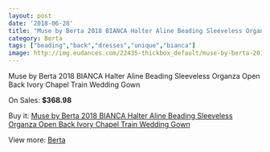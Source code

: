 ```yaml
---
layout: post
date: '2018-06-28'
title: "Muse by Berta 2018 BIANCA Halter Aline Beading Sleeveless Organza Open Back Ivory Chapel Train Wedding Gown"
category: Berta
tags: ["beading","back","dresses","unique","bianca"]
image: http://img.eudances.com/22435-thickbox_default/muse-by-berta-2018-bianca-halter-aline-beading-sleeveless-organza-open-back-ivory-chapel-train-wedding-gown.jpg
---
```

Muse by Berta 2018 BIANCA Halter Aline Beading Sleeveless Organza Open Back Ivory Chapel Train Wedding Gown

On Sales: **$368.98**
<a href="https://www.eudances.com/en/berta/7163-muse-by-berta-2018-bianca-halter-aline-beading-sleeveless-organza-open-back-ivory-chapel-train-wedding-gown.html"><amp-img layout="responsive" width="600" height="600" src="//img.eudances.com/22435-thickbox_default/muse-by-berta-2018-bianca-halter-aline-beading-sleeveless-organza-open-back-ivory-chapel-train-wedding-gown.jpg" alt="Muse by Berta 2018 BIANCA Halter Aline Beading Sleeveless Organza Open Back Ivory Chapel Train Wedding Gown 0" /></a>
<a href="https://www.eudances.com/en/berta/7163-muse-by-berta-2018-bianca-halter-aline-beading-sleeveless-organza-open-back-ivory-chapel-train-wedding-gown.html"><amp-img layout="responsive" width="600" height="600" src="//img.eudances.com/22441-thickbox_default/muse-by-berta-2018-bianca-halter-aline-beading-sleeveless-organza-open-back-ivory-chapel-train-wedding-gown.jpg" alt="Muse by Berta 2018 BIANCA Halter Aline Beading Sleeveless Organza Open Back Ivory Chapel Train Wedding Gown 1" /></a>
<a href="https://www.eudances.com/en/berta/7163-muse-by-berta-2018-bianca-halter-aline-beading-sleeveless-organza-open-back-ivory-chapel-train-wedding-gown.html"><amp-img layout="responsive" width="600" height="600" src="//img.eudances.com/22440-thickbox_default/muse-by-berta-2018-bianca-halter-aline-beading-sleeveless-organza-open-back-ivory-chapel-train-wedding-gown.jpg" alt="Muse by Berta 2018 BIANCA Halter Aline Beading Sleeveless Organza Open Back Ivory Chapel Train Wedding Gown 2" /></a>
<a href="https://www.eudances.com/en/berta/7163-muse-by-berta-2018-bianca-halter-aline-beading-sleeveless-organza-open-back-ivory-chapel-train-wedding-gown.html"><amp-img layout="responsive" width="600" height="600" src="//img.eudances.com/22439-thickbox_default/muse-by-berta-2018-bianca-halter-aline-beading-sleeveless-organza-open-back-ivory-chapel-train-wedding-gown.jpg" alt="Muse by Berta 2018 BIANCA Halter Aline Beading Sleeveless Organza Open Back Ivory Chapel Train Wedding Gown 3" /></a>
<a href="https://www.eudances.com/en/berta/7163-muse-by-berta-2018-bianca-halter-aline-beading-sleeveless-organza-open-back-ivory-chapel-train-wedding-gown.html"><amp-img layout="responsive" width="600" height="600" src="//img.eudances.com/22438-thickbox_default/muse-by-berta-2018-bianca-halter-aline-beading-sleeveless-organza-open-back-ivory-chapel-train-wedding-gown.jpg" alt="Muse by Berta 2018 BIANCA Halter Aline Beading Sleeveless Organza Open Back Ivory Chapel Train Wedding Gown 4" /></a>
<a href="https://www.eudances.com/en/berta/7163-muse-by-berta-2018-bianca-halter-aline-beading-sleeveless-organza-open-back-ivory-chapel-train-wedding-gown.html"><amp-img layout="responsive" width="600" height="600" src="//img.eudances.com/22437-thickbox_default/muse-by-berta-2018-bianca-halter-aline-beading-sleeveless-organza-open-back-ivory-chapel-train-wedding-gown.jpg" alt="Muse by Berta 2018 BIANCA Halter Aline Beading Sleeveless Organza Open Back Ivory Chapel Train Wedding Gown 5" /></a>
<a href="https://www.eudances.com/en/berta/7163-muse-by-berta-2018-bianca-halter-aline-beading-sleeveless-organza-open-back-ivory-chapel-train-wedding-gown.html"><amp-img layout="responsive" width="600" height="600" src="//img.eudances.com/22436-thickbox_default/muse-by-berta-2018-bianca-halter-aline-beading-sleeveless-organza-open-back-ivory-chapel-train-wedding-gown.jpg" alt="Muse by Berta 2018 BIANCA Halter Aline Beading Sleeveless Organza Open Back Ivory Chapel Train Wedding Gown 6" /></a>

Buy it: [Muse by Berta 2018 BIANCA Halter Aline Beading Sleeveless Organza Open Back Ivory Chapel Train Wedding Gown](https://www.eudances.com/en/berta/7163-muse-by-berta-2018-bianca-halter-aline-beading-sleeveless-organza-open-back-ivory-chapel-train-wedding-gown.html "Muse by Berta 2018 BIANCA Halter Aline Beading Sleeveless Organza Open Back Ivory Chapel Train Wedding Gown")

View more: [Berta](https://www.eudances.com/en/110-berta "Berta")